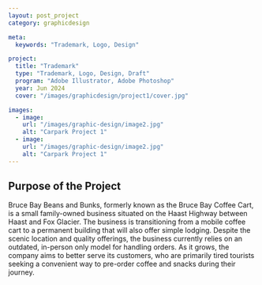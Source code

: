 ```yaml
---
layout: post_project
category: graphicdesign

meta:
  keywords: "Trademark, Logo, Design"

project:
  title: "Trademark"
  type: "Trademark, Logo, Design, Draft"
  program: "Adobe Illustrator, Adobe Photoshop"
  year: Jun 2024
  cover: "/images/graphicdesign/project1/cover.jpg"

images:
  - image:
    url: "/images/graphic-design/image2.jpg"
    alt: "Carpark Project 1"
  - image:
    url: "/images/graphic-design/image2.jpg"
    alt: "Carpark Project 1"
---
```

<h2>Purpose of the Project</h2>
<p>Bruce Bay Beans and Bunks, formerly known as the Bruce Bay Coffee Cart, is a small family-owned business situated on the Haast Highway between Haast and Fox Glacier. The business is transitioning from a mobile coffee cart to a permanent building that will also offer simple lodging. Despite the scenic location and quality offerings, the business currently relies on an outdated, in-person only model for handling orders. As it grows, the company aims to better serve its customers, who are primarily tired tourists seeking a convenient way to pre-order coffee and snacks during their journey.</p>